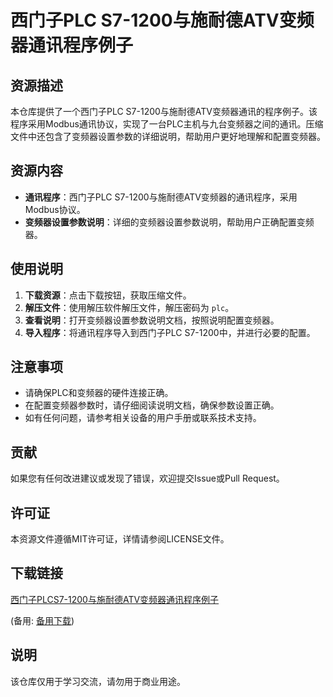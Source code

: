 # 西门子PLC S7-1200与施耐德ATV变频器通讯程序例子

## 资源描述

本仓库提供了一个西门子PLC S7-1200与施耐德ATV变频器通讯的程序例子。该程序采用Modbus通讯协议，实现了一台PLC主机与九台变频器之间的通讯。压缩文件中还包含了变频器设置参数的详细说明，帮助用户更好地理解和配置变频器。

## 资源内容

- **通讯程序**：西门子PLC S7-1200与施耐德ATV变频器的通讯程序，采用Modbus协议。
- **变频器设置参数说明**：详细的变频器设置参数说明，帮助用户正确配置变频器。

## 使用说明

1. **下载资源**：点击下载按钮，获取压缩文件。
2. **解压文件**：使用解压软件解压文件，解压密码为 `plc`。
3. **查看说明**：打开变频器设置参数说明文档，按照说明配置变频器。
4. **导入程序**：将通讯程序导入到西门子PLC S7-1200中，并进行必要的配置。

## 注意事项

- 请确保PLC和变频器的硬件连接正确。
- 在配置变频器参数时，请仔细阅读说明文档，确保参数设置正确。
- 如有任何问题，请参考相关设备的用户手册或联系技术支持。

## 贡献

如果您有任何改进建议或发现了错误，欢迎提交Issue或Pull Request。

## 许可证

本资源文件遵循MIT许可证，详情请参阅LICENSE文件。

## 下载链接
[西门子PLCS7-1200与施耐德ATV变频器通讯程序例子]() 

(备用: [备用下载](https://pan.baidu.com/s/13E8lmy0HPaWa3wSPaqVZ4g?pwd=1234))

## 说明

该仓库仅用于学习交流，请勿用于商业用途。

